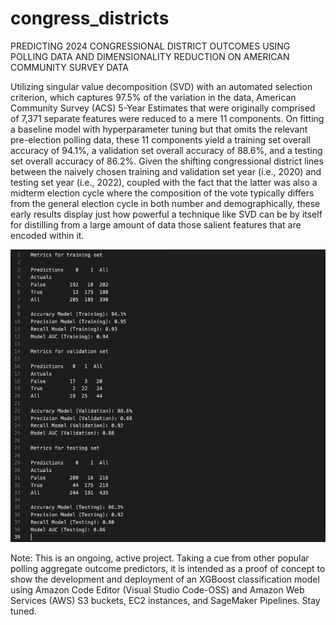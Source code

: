 # congress_districts
PREDICTING 2024 CONGRESSIONAL DISTRICT OUTCOMES USING POLLING DATA AND DIMENSIONALITY REDUCTION ON AMERICAN COMMUNITY SURVEY DATA

Utilizing singular value decomposition (SVD) with an automated selection criterion, which captures 97.5% of the variation in the data, American Community Survey (ACS) 5-Year Estimates that were originally comprised of 7,371 separate features were reduced to a mere 11 components. On fitting a baseline model with hyperparameter tuning but that omits the relevant pre-election polling data, these 11 components yield a training set overall accuracy of 94.1%, a validation set overall accuracy of 88.6%, and a testing set overall accuracy of 86.2%. Given the shifting congressional district lines between the naively chosen training and validation set year (i.e., 2020) and testing set year (i.e., 2022), coupled with the fact that the latter was also a midterm election cycle where the composition of the vote typically differs from the general election cycle in both number and demographically, these early results display just how powerful a technique like SVD can be by itself for distilling from a large amount of data those salient features that are encoded within it.

![alt text](metrics.png)

Note: This is an ongoing, active project. Taking a cue from other popular polling aggregate outcome predictors, it is intended as a proof of concept to show the development and deployment of an XGBoost classification model using Amazon Code Editor (Visual Studio Code-OSS) and Amazon Web Services (AWS) S3 buckets, EC2 instances, and SageMaker Pipelines. Stay tuned.